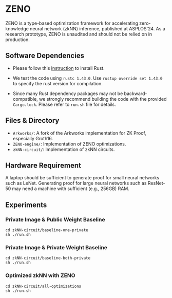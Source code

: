# ZENO

ZENO is a type-based optimization framework for accelerating zero-knowledge neural network (zkNN) inference, published at ASPLOS'24. As a research prototype, ZENO is unaudited and should not be relied on in production.



## Software Dependencies

- Please follow this [instruction](https://www.rust-lang.org/tools/install) to install Rust.

- We test the code using `rustc 1.43.0`. Use `rustup override set 1.43.0` to specify the rust version for compilation.

- Since many Rust dependency packages may not be backward-compatible, we strongly recommend building the code with the provided `Cargo.lock`. Please refer to `run.sh` file for details.

## Files & Directory

- `Arkworks/`: A fork of the Arkworks implementation for ZK Proof, especially Groth16.
- `ZENO-engine/`: Implementation of ZENO optimizations.
- `zkNN-circuit/`: Implementation of zkNN circuits.

## Hardware Requirement

A laptop should be sufficient to generate proof for small neural networks such as LeNet.
Generating proof for large neural networks such as ResNet-50 may need a machine with sufficient (e.g., 256GB) RAM.

## Experiments

### Private Image & Public Weight Baseline

```
cd zkNN-circuit/baseline-one-private
sh ./run.sh
```

### Private Image & Private Weight Baseline

```
cd zkNN-circuit/baseline-both-private
sh ./run.sh
```

### Optimized zkNN with ZENO

```
cd zkNN-circuit/all-optimizations
sh ./run.sh
```
